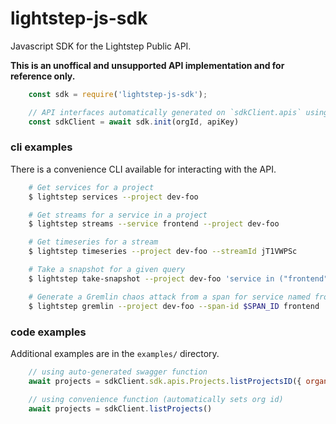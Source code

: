 # lightstep-js-sdk

Javascript SDK for the Lightstep Public API.

**This is an unoffical and unsupported API implementation and for reference only.**

```js
    const sdk = require('lightstep-js-sdk');

    // API interfaces automatically generated on `sdkClient.apis` using swagger
    const sdkClient = await sdk.init(orgId, apiKey)
```

### cli examples

There is a convenience CLI available for interacting with the API.

```sh
    # Get services for a project
    $ lightstep services --project dev-foo

    # Get streams for a service in a project
    $ lightstep streams --service frontend --project dev-foo

    # Get timeseries for a stream
    $ lightstep timeseries --project dev-foo --streamId jT1VWPSc

    # Take a snapshot for a given query
    $ lightstep take-snapshot --project dev-foo 'service in ("frontend")'

    # Generate a Gremlin chaos attack from a span for service named frontend
    $ lightstep gremlin --project dev-foo --span-id $SPAN_ID frontend
```

### code examples

Additional examples are in the `examples/` directory.

```js
    // using auto-generated swagger function
    await projects = sdkClient.sdk.apis.Projects.listProjectsID({ organization: 'my-org-id' })

    // using convenience function (automatically sets org id)
    await projects = sdkClient.listProjects()
```